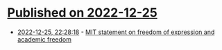 # [Published on 2022-12-25](index.md)

* [2022-12-25, 22:28:18](https://news.ycombinator.com/item?id=34132152) - [MIT statement on freedom of expression and academic freedom](https://twitter.com/thefireorg/status/1606010943309336576)
